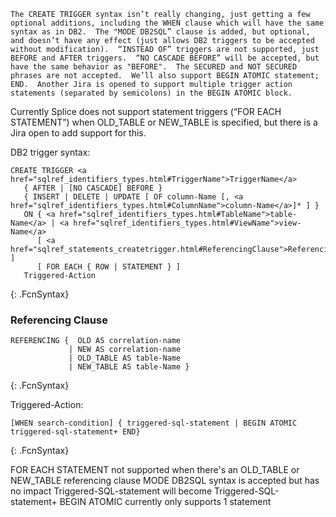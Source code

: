 	The CREATE TRIGGER syntax isn’t really changing, just getting a few optional additions, including the WHEN clause which will have the same syntax as in DB2.  The "MODE DB2SQL” clause is added, but optional, and doesn’t have any effect (just allows DB2 triggers to be accepted without modification).  “INSTEAD OF” triggers are not supported, just BEFORE and AFTER triggers.  “NO CASCADE BEFORE” will be accepted, but have the same behavior as "BEFORE".  The SECURED and NOT SECURED phrases are not accepted.  We’ll also support BEGIN ATOMIC statement; END.  Another Jira is opened to support multiple trigger action statements (separated by semicolons) in the BEGIN ATOMIC block.
Currently Splice does not support statement triggers (“FOR EACH STATEMENT”) when OLD_TABLE or NEW_TABLE is specified, but there is a Jira open to add support for this.

DB2 trigger syntax:


```
CREATE TRIGGER <a href="sqlref_identifiers_types.html#TriggerName">TriggerName</a>
   { AFTER | [NO CASCADE] BEFORE }
   { INSERT | DELETE | UPDATE [ OF column-Name [, <a href="sqlref_identifiers_types.html#ColumnName">column-Name</a>]* ] }
   ON { <a href="sqlref_identifiers_types.html#TableName">table-Name</a> | <a href="sqlref_identifiers_types.html#ViewName">view-Name</a>
      [ <a href="sqlref_statements_createtrigger.html#ReferencingClause">ReferencingClause</a> ]
      [ FOR EACH { ROW | STATEMENT } ]
   Triggered-Action
```
{: .FcnSyntax}

### Referencing Clause

```
REFERENCING {  OLD AS correlation-name
             | NEW AS correlation-name
             | OLD_TABLE AS table-Name
             | NEW_TABLE AS table-Name }
```
{: .FcnSyntax}

Triggered-Action:
```
[WHEN search-condition] { triggered-sql-statement | BEGIN ATOMIC triggered-sql-statement+ END}
```
{: .FcnSyntax}

FOR EACH STATEMENT not supported when there's an OLD_TABLE or NEW_TABLE referencing clause
MODE DB2SQL syntax is accepted but has no impact
Triggered-SQL-statement will become Triggered-SQL-statement+
BEGIN ATOMIC currently only supports 1 statement
